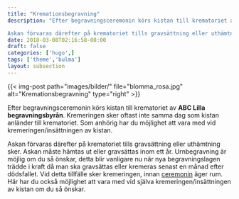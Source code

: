 ```yaml
---
title: "Kremationsbegravning"
description: "Efter begravningsceremonin körs kistan till krematoriet av ABC Lilla begravningsbyrån. Kremeringen sker oftast inte samma dag som kistan anländer till krematoriet. Som anhörig har du möjlighet att vara med vid kremeringen/insättningen av kistan.

Askan förvaras därefter på krematoriet tills gravsättning eller uthämtning sker. Askan måste hämtas ut eller gravsättas inom ett år. Urnbegravning är möjlig om du så önskar, detta blir vanligare nu när nya begravningslagen trädde i kraft då man ska gravsättas eller kremeras senast en månad efter dödsfallet. Vid detta tillfälle sker kremeringen, innan ceremonin äger rum. Här har du också möjlighet att vara med vid själva kremeringen/insättningen av kistan om du så önskar."
date: 2018-03-08T02:16:58-08:00
draft: false
categories: ['hugo',]
tags: ['theme','bulma']
layout: subsection
---
```




{{< img-post
    path="images/bilder/" file="blomma_rosa.jpg"
    alt="Kremationsbegravning" type="right" >}}

Efter begravningsceremonin körs kistan till krematoriet av **ABC Lilla begravningsbyrån**. Kremeringen sker oftast inte samma dag som kistan anländer till krematoriet. Som anhörig har du möjlighet att vara med vid kremeringen/insättningen av kistan.

Askan förvaras därefter på krematoriet tills gravsättning eller uthämtning sker. Askan måste hämtas ut eller gravsättas inom ett år. Urnbegravning är möjlig om du så önskar, detta blir vanligare nu när nya begravningslagen trädde i kraft då man ska gravsättas eller kremeras senast en månad efter dödsfallet. Vid detta tillfälle sker kremeringen, innan [ceremonin][1] äger rum. Här har du också möjlighet att vara med vid själva kremeringen/insättningen av kistan om du så önskar.


  [1]: http://abclillabegravningsbyran.se/begravningen/ceremonin
